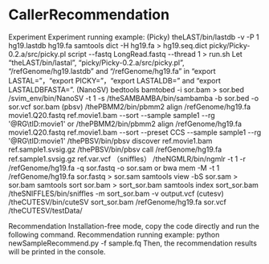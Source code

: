 # CallerRecommendation
Experiment
Experiment running example:
(Picky)  theLAST/bin/lastdb -v -P 1 hg19.lastdb hg19.fa
samtools dict -H hg19.fa > hg19.seq.dict
picky/Picky-0.2.a/src/picky.pl script --fastq LongRead.fastq --thread 1 > run.sh
       Let “theLAST/bin/lastal”, “picky/Picky-0.2.a/src/picky.pl”, “/refGenome/hg19.lastdb” and “/refGenome/hg19.fa” in “export LASTAL=”，“export PICKY=”，“export LASTALDB=” and “export LASTALDBFASTA=”.
(NanoSV)  bedtools bamtobed -i sor.bam > sor.bed
/svim_env/bin/NanoSV -t 1 -s /theSAMBAMBA/bin/sambamba -b sor.bed -o sor.vcf sor.bam
(pbsv) /thePBMM2/bin/pbmm2 align /refGenome/hg19.fa movie1.Q20.fastq ref.movie1.bam --sort  --sample sample1 --rg '@RG\tID:movie1'  or
    /thePBMM2/bin/pbmm2 align /refGenome/hg19.fa movie1.Q20.fastq ref.movie1.bam --sort --preset CCS --sample sample1 --rg '@RG\tID:movie1'
/thePBSV/bin/pbsv discover ref.movie1.bam ref.sample1.svsig.gz
/thePBSV/bin/pbsv call /refGenome/hg19.fa ref.sample1.svsig.gz ref.var.vcf
（sniffles）
/theNGMLR/bin/ngmlr -t 1 -r /refGenome/hg19.fa -q sor.fastq -o sor.sam or
bwa mem -M -t 1 /refGenome/hg19.fa sor.fastq > sor.sam
samtools view -bS sor.sam > sor.bam
samtools sort sor.bam > sort_sor.bam
samtools index sort_sor.bam
/theSNIFFLES/bin/sniffles -m sort_sor.bam -v output.vcf
(cutesv) /theCUTESV/bin/cuteSV sort_sor.bam /refGenome/hg19.fa sor.vcf /theCUTESV/testData/

Recommendation
Installation-free mode, copy the code directly and run the following command.
Recommendation running example:
python newSampleRecommend.py -f sample.fq
Then, the recommendation results will be printed in the console.
